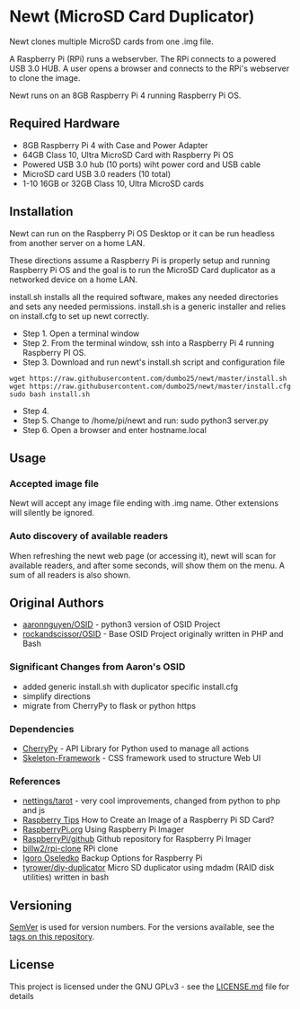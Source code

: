 # Newt (MicroSD Card Duplicator)

Newt clones multiple MicroSD cards from one .img file.

A Raspberry Pi (RPi) runs a webservber. The RPi connects to a powered USB 3.0 HUB. A user opens a browser and connects to the RPi's webserver to clone the image.

Newt runs on an 8GB Raspberry Pi 4 running Raspberry Pi OS.


## Required Hardware
- 8GB Raspberry Pi 4 with Case and Power Adapter
- 64GB Class 10, Ultra MicroSD Card with Raspberry Pi OS
- Powered USB 3.0 hub (10 ports) wiht power cord and USB cable
- MicroSD card USB 3.0 readers (10 total)
- 1-10 16GB or 32GB Class 10, Ultra MicroSD cards

## Installation 
Newt can run on the Raspberry Pi OS Desktop or it can be run headless from another server on a home LAN.

These directions assume a Raspberry Pi is properly setup and running Raspberry Pi OS and the goal is to run the MicroSD Card duplicator as a networked device on a home LAN.

install.sh installs all the required software, makes any needed directories and sets any needed permissions. install.sh is a generic installer and relies on install.cfg to set up newt correctly.

* Step 1. Open a terminal window
* Step 2. From the terminal window, ssh into a Raspberry Pi 4 running Raspberry PI OS. 
* Step 3. Download and run newt's install.sh script and configuration file 

```
wget https://raw.githubusercontent.com/dumbo25/newt/master/install.sh
wget https://raw.githubusercontent.com/dumbo25/newt/master/install.cfg
sudo bash install.sh
```
* Step 4. 
* Step 5. Change to /home/pi/newt and run: sudo python3 server.py
* Step 6. Open a browser and enter hostname.local


## Usage
### Accepted image file
Newt will accept any image file ending with .img name. Other extensions will silently be ignored.

### Auto discovery of available readers
When refreshing the newt web page (or accessing it), newt will scan for available readers, and after some seconds, will show them on the menu. A sum of all readers is also shown.


## Original Authors
* [aaronnguyen/OSID](https://github.com/aaronnguyen/osid-python3) - python3 version of OSID Project
* [rockandscissor/OSID](https://github.com/rockandscissor/osid) - Base OSID Project originally written in PHP and Bash


### Significant Changes from Aaron's OSID
- added generic install.sh with duplicator specific install.cfg
- simplify directions
- migrate from CherryPy to flask or python https


### Dependencies
* [CherryPy](http://docs.cherrypy.org/en/latest/) - API Library for Python used to manage all actions
* [Skeleton-Framework](https://github.com/skeleton-framework/skeleton-framework) - CSS framework used to structure Web UI


### References
* [nettings/tarot](https://github.com/nettings/tarot) - very cool improvements, changed from python to php and js
* [Raspberry Tips](https://raspberrytips.com/create-image-sd-card/) How to Create an Image of a Raspberry Pi SD Card?
* [RaspberryPi.org](https://www.raspberrypi.org/documentation/computers/getting-started.html#using-raspberry-pi-imager) Using Raspberry Pi Imager
* [RaspberryPi/github](https://github.com/raspberrypi/rpi-imager) Github repository for Raspberry Pi Imager
* [billw2/rpi-clone](https://github.com/billw2/rpi-clone) RPi clone
* [Igoro Oseledko](https://www.igoroseledko.com/backup-options-for-raspberry-pi/) Backup Options for Raspberry Pi
* [tyrower/diy-duplicator](https://github.com/tyrower/diy-duplicator) Micro SD duplicator using mdadm (RAID disk utilities) written in bash

## Versioning
[SemVer](http://semver.org/) is used for version numbers. For the versions available, see the [tags on this repository](https://github.com/your/project/tags).


## License
This project is licensed under the GNU GPLv3 - see the [LICENSE.md](LICENSE.md) file for details
